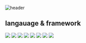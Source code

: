 ![header](https://capsule-render.vercel.app/api?type=waving&color=auto&height=300&section=header&text=welcome&fontSize=90&desc=Hayoung's%20GitHub%20&descAlign=75&descAlignY=70)


## langauage & framework

<img src="https://img.shields.io/badge/#-007396?style=for-the-badge&logo=c#&logoColor=white">
<img src="https://img.shields.io/badge/python-6DB33F?style=for-the-badge&logo=python&logoColor=white">

<img src="https://img.shields.io/badge/linux-F80000?style=for-the-badge&logo=linux&logoColor=white">
<img src="https://img.shields.io/badge/mysql-4479A1?style=for-the-badge&logo=mysql&logoColor=white">

<img src="https://img.shields.io/badge/pytorch-F7DF1E?style=for-the-badge&logo=pytorch&logoColor=black">
<img src="https://img.shields.io/badge/opencv-0769AD?style=for-the-badge&logo=opencv&logoColor=white">
<img src="https://img.shields.io/badge/RabbitMQ-61DAFB?style=for-the-badge&logo=RabbitMQ&logoColor=black">
<img src="https://img.shields.io/badge/EasynetQ -4FC08D?style=for-the-badge&logo=EasynetQ &logoColor=white">
